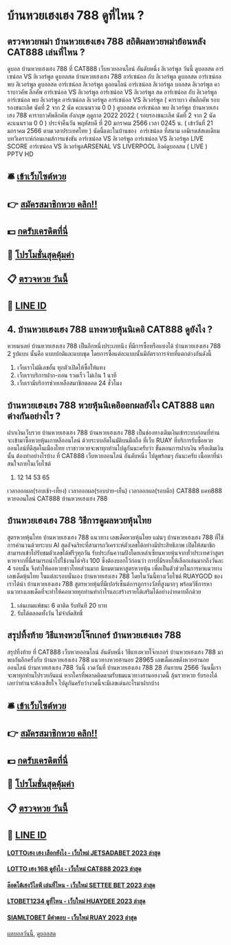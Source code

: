 # บ้านหวยเฮงเฮง 788 ดูที่ไหน ?
## ตรวจหวยพม่า บ้านหวยเฮงเฮง 788 สถิติผลหวยพม่าย้อนหลัง CAT888 เล่นที่ไหน ?
ดูบอล บ้านหวยเฮงเฮง 788 ที่ CAT888 เว็บหวยออนไลน์ อันดับหนึ่ง ลิเวอร์พูล วันนี้ ดูบอลสด อาร์เซน่อล VS ลิเวอร์พูล ดูบอลสด บ้านหวยเฮงเฮง 788 อาร์เซน่อล กับ ลิเวอร์พูล ดูบอลสด อาร์เซน่อล พบ ลิเวอร์พูล ดูบอลสด อาร์เซน่อล ลิเวอร์พูล ดูออนไลน์ อาร์เซน่อล ลิเวอร์พูล บอลสด ลิเวอร์พูล คาราบาวคัพ ลีกคัพ อาร์เซน่อล VS ลิเวอร์พูล อาร์เซน่อล VS ลิเวอร์พูล สด อาร์เซน่อล กับ ลิเวอร์พูล อาร์เซน่อล พบ ลิเวอร์พูล อาร์เซน่อล ลิเวอร์พูล
อาร์เซน่อล VS ลิเวอร์พูล ( คาราบาว คัพลีกคัพ รอบรองชนะเลิศ นัดที่ 2 จาก 2 นัด คะแนนรวม 0 0 )
ดูบอลสด อาร์เซน่อล พบ ลิเวอร์พูล บ้านหวยเฮงเฮง 788 คาราบาวคัพลีกคัพ อังกฤษ ฤดูกาล 2022 2022 ( รอบรองชนะเลิศ นัดที่ 2 จาก 2 นัด คะแนนรวม 0 0 ) ประจำคืนวัน พฤหัสบดี ที่ 20 มกราคม 2566 เวลา 0245 น. ( เข้าวันที่ 21 มกราคม 2566 ตามเวลาประเทศไทย ) นัดนี้แตะในบ้านของ  อาร์เซน่อล ที่สนาม เอมิเรตส์สเตเดียม
บทวิเคราะห์ก่อนเกมส์การแข่งขัน อาร์เซน่อล VS ลิเวอร์พูล
อาร์เซน่อล VS ลิเวอร์พูล
LIVE SCORE อาร์เซน่อล VS ลิเวอร์พูลARSENAL VS LIVERPOOL
ลิงค์ดูบอลสด ( LIVE )
 PPTV HD 

## 🛎 [เข้าเว็บไซต์หวย](https://bit.ly/3BG5bNw)
## 👉 [สมัครสมาชิกหวย คลิก!!](https://bit.ly/3BG5bNw)
## 💵 [กดรับเครดิตที่นี่](https://bit.ly/3C3mvgS)
## 👑 [โปรโมชั่นสุดคุ้มค่า](https://bit.ly/3C3mvgS)
## 📋 [ตรวจหวย วันนี้](https://bit.ly/3C3mvgS)
## 📱 [LINE ID](https://bit.ly/3C3mvgS)

## 4. บ้านหวยเฮงเฮง 788 แทงหวยหุ้นนิเคอิ CAT888 ดูยังไง ?
หวยมาเลย์ บ้านหวยเฮงเฮง 788 เป็นอีกหนึ่งประเภทนึง ที่มีการซื้อหรือแทงได้ บ้านหวยเฮงเฮง 788 2 รูปแบบ นั้นคือ แบบปกติและแบบชุด โดยการซื้อแต่ละแบบนั้นมีอัตราการจ่ายที่แตกต่างกันดังนี้
1. เว็บเราไม่มีเลขอั้น ทุกตัวเปิดให้ซื้อให้แทง
2. เว็บเราบริการฝาก-ถอน รวดเร็ว ไม่เกิน 1 นาที
3. เว็บเรามีบริการช่วยเหลือสมาชิกตลอด 24 ชั่วโมง

## บ้านหวยเฮงเฮง 788 หวยหุ้นนิเคอิออกผลยังไง CAT888 แตกต่างกันอย่างไร ?
ฝากเงินเว็บรวย บ้านหวยเฮงเฮง 788 บ้านหวยเฮงเฮง 788 เป็นช่องทางเติมเงินเข้าระบบก่อนที่ท่าน จะเข้ามาซื้อหวยหุ้นเกาหลีออนไลน์ ด้วยระบบอัตโนมัติบนมือถือ ที่เว็บ RUAY ที่บริการรับซื้อหวยออนไลน์ที่ดีสุดในเมืองไทย เราชาวหวยจะพาทุกท่านไปดูกันนะครับว่า ขั้นตอนการฝากเงิน หรือเติมเงินนั้น ต้องทำอย่างไรบ้าง ที่ CAT888 เว็บหวยออนไลน์ อันดับหนึ่ง ไปดูพร้อมๆ กันนะครับ
เนื้อหาที่น่าสนใจภายในเว็บไซต์
1. 12 14 53 65

เวลาออกผล(รอบเช้า-เที้ยง)
เวลาออกผล(รอบบ่าย-เย็น)
เวลาออกผล(รอบดึก) CAT888 แคท888 หวยออนไลน์ CAT888 บ้านหวยเฮงเฮง 788

## บ้านหวยเฮงเฮง 788 วิธีการดูผลหวยหุ้นไทย
สูตรหวยหุ้นไทย บ้านหวยเฮงเฮง 788 แนวทาง เลขเด็ดหวยหุ้นไทย แม่นๆ บ้านหวยเฮงเฮง 788 ที่ใช้การคำนวนด้วยระบบ AI สุดอัจฉริยะที่สามารถวิเคราะห์ตัวเลขได้อย่างมีประสิทธิภาพ เปิดให้สมาชิกสามารถเข้าไปรับชมตัวเลขได้ฟรีๆทุกวัน รับประกันความปังโดยเหล่าเซียนหวยหุ้นจากทั่วประเทศว่าสูตรหวยจากที่นี่สามารถนำไปใช้งานได้จริง 100
ซึ่งต้องบอกไว้ก่อนว่า การที่มีรอบให้เลือกเล่นมากถึงวันละ 4 รอบนั้น จึงทำให้คอหวยชาวไทยส่วนมาก นิยมตามหาสูตรหวยหุ้น เพื่อเป็นตัวช่วยในการหาแนวทาง เลขเด็ดหุ้นไทย ในแต่ละรอบนั่นเอง บ้านหวยเฮงเฮง 788 โดยในวันนี้ทางเว็บไซต์ RUAYGOD ของเราได้นำ บ้านหวยเฮงเฮง 788 สูตรหวยหุ้นที่มีเปอร์เซ็นต์การถูกรางวัลที่สูงมากๆ พร้อมวิธีการหาแนวทางเลขเด็ดที่จะทำให้คอหวยทุกท่านทำกำไรและสร้างรายได้เสริมได้อย่างง่ายดายอีกด้วย
1. เล่นเกมแพ้ชนะ 6 ตาติด รับทันที 20 บาท
2. รับได้ตลอดทั้งวัน ไม่จำกัดสิทธิ์

## สรุปทิ้งท้าย วิธีแทงหวยโจ๊กเกอร์ บ้านหวยเฮงเฮง 788
สรุปทิ้งท้าย ที่ CAT888 เว็บหวยออนไลน์ อันดับหนึ่ง วิธีแทงหวยโจ๊กเกอร์ บ้านหวยเฮงเฮง 788 มาพบกันอีกครั้งกับ บ้านหวยเฮงเฮง 788 แนวทางหวยฮานอย 28965 เลขเด็ดเลขดังหวยฮานอยออนไลน์ บ้านหวยเฮงเฮง 788 วันนี้ งวดวันที่ บ้านหวยเฮงเฮง 788 28 กันยายน 2566 วันนนี้เราจะพาทุกท่านไปรวยกันแน่ หากใครที่พลาดติดตามรับชมแนวทางฮานอยงวดนี้ ลุ้นรวยหวย รับรองได้เลยว่าท่านจะต้องเสียใจ ไปดูกันครับว่างวดนี้จะมีเลขเด่นอะไรมาฝากบ้าง

## 🛎 [เข้าเว็บไซต์หวย](https://bit.ly/3BG5bNw)
## 👉 [สมัครสมาชิกหวย คลิก!!](https://bit.ly/3BG5bNw)
## 💵 [กดรับเครดิตที่นี่](https://bit.ly/3C3mvgS)
## 👑 [โปรโมชั่นสุดคุ้มค่า](https://bit.ly/3C3mvgS)
## 📋 [ตรวจหวย วันนี้](https://bit.ly/3C3mvgS)
## 📱 [LINE ID](https://bit.ly/3C3mvgS)

#### [LOTTOเฮง เฮง เลือกยังไง - เว็บใหม่ JETSADABET 2023 ล่าสุด](https://atom.io/themes/lottoเฮง%20เฮง%20เลือกยังไง%20-%20เว็บใหม่%20jetsadabet%202023%20ล่าสุด)
#### [LOTTO เฮง 168 ดูยังไง - เว็บใหม่ CAT888 2023 ล่าสุด](https://atom.io/themes/lotto%20เฮง%20168%20ดูยังไง%20-%20เว็บใหม่%20cat888%202023%20ล่าสุด)
#### [ล๊อตโต้เฮงวีไอพี เล่นที่ไหน - เว็บใหม่ SETTEE BET 2023 ล่าสุด](https://atom.io/themes/ล๊อตโต้เฮงวีไอพี%20เล่นที่ไหน%20-%20เว็บใหม่%20settee%20bet%202023%20ล่าสุด)
#### [LTOBET1234 ดูที่ไหน - เว็บใหม่ HUAYDEE 2023 ล่าสุด](https://atom.io/themes/ltobet1234%20ดูที่ไหน%20-%20เว็บใหม่%20huaydee%202023%20ล่าสุด)
#### [SIAMLTOBET มีคำตอบ - เว็บใหม่ RUAY 2023 ล่าสุด](https://atom.io/themes/siamltobet%20มีคำตอบ%20-%20เว็บใหม่%20ruay%202023%20ล่าสุด)

[ผลบอลวันนี้](https://siamsport.tv "ผลบอลวันนี้"), [ดูบอลสด](https://siamsport.tv/ดูบอลสด "ดูบอลสด")